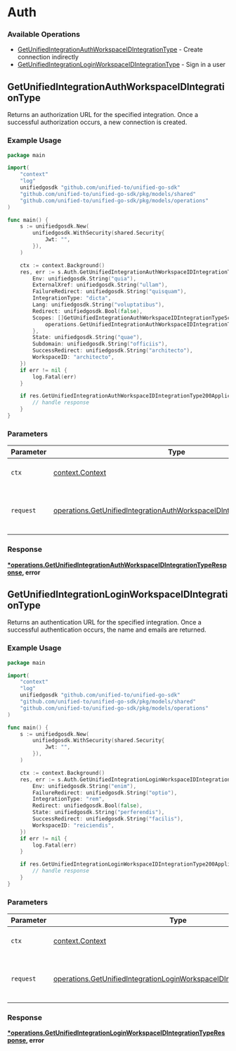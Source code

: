 # Auth

### Available Operations

* [GetUnifiedIntegrationAuthWorkspaceIDIntegrationType](#getunifiedintegrationauthworkspaceidintegrationtype) - Create connection indirectly
* [GetUnifiedIntegrationLoginWorkspaceIDIntegrationType](#getunifiedintegrationloginworkspaceidintegrationtype) - Sign in a user

## GetUnifiedIntegrationAuthWorkspaceIDIntegrationType

Returns an authorization URL for the specified integration.  Once a successful authorization occurs, a new connection is created.

### Example Usage

```go
package main

import(
	"context"
	"log"
	unifiedgosdk "github.com/unified-to/unified-go-sdk"
	"github.com/unified-to/unified-go-sdk/pkg/models/shared"
	"github.com/unified-to/unified-go-sdk/pkg/models/operations"
)

func main() {
    s := unifiedgosdk.New(
        unifiedgosdk.WithSecurity(shared.Security{
            Jwt: "",
        }),
    )

    ctx := context.Background()
    res, err := s.Auth.GetUnifiedIntegrationAuthWorkspaceIDIntegrationType(ctx, operations.GetUnifiedIntegrationAuthWorkspaceIDIntegrationTypeRequest{
        Env: unifiedgosdk.String("quia"),
        ExternalXref: unifiedgosdk.String("ullam"),
        FailureRedirect: unifiedgosdk.String("quisquam"),
        IntegrationType: "dicta",
        Lang: unifiedgosdk.String("voluptatibus"),
        Redirect: unifiedgosdk.Bool(false),
        Scopes: []GetUnifiedIntegrationAuthWorkspaceIDIntegrationTypeScopes{
            operations.GetUnifiedIntegrationAuthWorkspaceIDIntegrationTypeScopesTicketingNoteWrite,
        },
        State: unifiedgosdk.String("quae"),
        Subdomain: unifiedgosdk.String("officiis"),
        SuccessRedirect: unifiedgosdk.String("architecto"),
        WorkspaceID: "architecto",
    })
    if err != nil {
        log.Fatal(err)
    }

    if res.GetUnifiedIntegrationAuthWorkspaceIDIntegrationType200ApplicationJSONString != nil {
        // handle response
    }
}
```

### Parameters

| Parameter                                                                                                                                                      | Type                                                                                                                                                           | Required                                                                                                                                                       | Description                                                                                                                                                    |
| -------------------------------------------------------------------------------------------------------------------------------------------------------------- | -------------------------------------------------------------------------------------------------------------------------------------------------------------- | -------------------------------------------------------------------------------------------------------------------------------------------------------------- | -------------------------------------------------------------------------------------------------------------------------------------------------------------- |
| `ctx`                                                                                                                                                          | [context.Context](https://pkg.go.dev/context#Context)                                                                                                          | :heavy_check_mark:                                                                                                                                             | The context to use for the request.                                                                                                                            |
| `request`                                                                                                                                                      | [operations.GetUnifiedIntegrationAuthWorkspaceIDIntegrationTypeRequest](../../models/operations/getunifiedintegrationauthworkspaceidintegrationtyperequest.md) | :heavy_check_mark:                                                                                                                                             | The request object to use for the request.                                                                                                                     |


### Response

**[*operations.GetUnifiedIntegrationAuthWorkspaceIDIntegrationTypeResponse](../../models/operations/getunifiedintegrationauthworkspaceidintegrationtyperesponse.md), error**


## GetUnifiedIntegrationLoginWorkspaceIDIntegrationType

Returns an authentication URL for the specified integration.  Once a successful authentication occurs, the name and emails are returned.

### Example Usage

```go
package main

import(
	"context"
	"log"
	unifiedgosdk "github.com/unified-to/unified-go-sdk"
	"github.com/unified-to/unified-go-sdk/pkg/models/shared"
	"github.com/unified-to/unified-go-sdk/pkg/models/operations"
)

func main() {
    s := unifiedgosdk.New(
        unifiedgosdk.WithSecurity(shared.Security{
            Jwt: "",
        }),
    )

    ctx := context.Background()
    res, err := s.Auth.GetUnifiedIntegrationLoginWorkspaceIDIntegrationType(ctx, operations.GetUnifiedIntegrationLoginWorkspaceIDIntegrationTypeRequest{
        Env: unifiedgosdk.String("enim"),
        FailureRedirect: unifiedgosdk.String("optio"),
        IntegrationType: "rem",
        Redirect: unifiedgosdk.Bool(false),
        State: unifiedgosdk.String("perferendis"),
        SuccessRedirect: unifiedgosdk.String("facilis"),
        WorkspaceID: "reiciendis",
    })
    if err != nil {
        log.Fatal(err)
    }

    if res.GetUnifiedIntegrationLoginWorkspaceIDIntegrationType200ApplicationJSONString != nil {
        // handle response
    }
}
```

### Parameters

| Parameter                                                                                                                                                        | Type                                                                                                                                                             | Required                                                                                                                                                         | Description                                                                                                                                                      |
| ---------------------------------------------------------------------------------------------------------------------------------------------------------------- | ---------------------------------------------------------------------------------------------------------------------------------------------------------------- | ---------------------------------------------------------------------------------------------------------------------------------------------------------------- | ---------------------------------------------------------------------------------------------------------------------------------------------------------------- |
| `ctx`                                                                                                                                                            | [context.Context](https://pkg.go.dev/context#Context)                                                                                                            | :heavy_check_mark:                                                                                                                                               | The context to use for the request.                                                                                                                              |
| `request`                                                                                                                                                        | [operations.GetUnifiedIntegrationLoginWorkspaceIDIntegrationTypeRequest](../../models/operations/getunifiedintegrationloginworkspaceidintegrationtyperequest.md) | :heavy_check_mark:                                                                                                                                               | The request object to use for the request.                                                                                                                       |


### Response

**[*operations.GetUnifiedIntegrationLoginWorkspaceIDIntegrationTypeResponse](../../models/operations/getunifiedintegrationloginworkspaceidintegrationtyperesponse.md), error**

